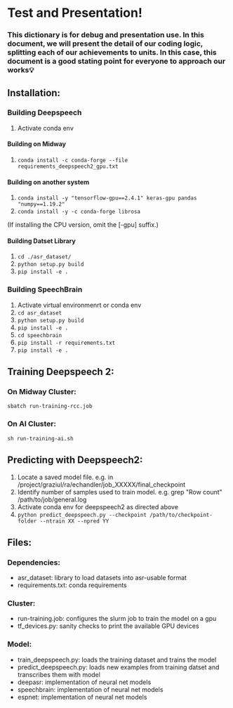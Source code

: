 # Test and Presentation!
### This dictionary is for debug and presentation use. In this document, we will present the detail of our coding logic, splitting each of our achievements to units. In this case, this document is a good stating point for everyone to approach our works💡

## Installation:
### Building Deepspeech
1. Activate conda env

#### Building on Midway
1. `conda install -c conda-forge --file requirements_deepspeech2_gpu.txt`

#### Building on another system
1. `conda install -y "tensorflow-gpu==2.4.1" keras-gpu pandas "numpy==1.19.2"`
2. `conda install -y -c conda-forge librosa`

(If installing the CPU version, omit the [-gpu] suffix.)

#### Building Datset Library
1. `cd ./asr_dataset/`
2. `python setup.py build`
3. `pip install -e .`

### Building SpeechBrain
1. Activate virtual environmenrt or conda env
2. `cd asr_dataset`
3. `python setup.py build`
4. `pip install -e .`
5. `cd speechbrain`
6. `pip install -r requirements.txt`
7. `pip install -e .`

## Training Deepspeech 2:
### On Midway Cluster:
`sbatch run-training-rcc.job`
### On AI Cluster:
`sh run-training-ai.sh`

## Predicting with Deepspeech2:
1. Locate a saved model file. e.g. in /project/graziul/ra/echandler/job_XXXXX/final_checkpoint
2. Identify number of samples used to train model. e.g. grep "Row count" /path/to/job/general.log
3. Activate conda env for deepspeech2 as directed above
4. `python predict_deepspeech.py --checkpoint /path/to/checkpoint-folder --ntrain XX --npred YY`

## Files:
### Dependencies:
- asr_dataset: library to load datasets into asr-usable format
- requirements.txt: conda requirements
### Cluster:
- run-training.job: configures the slurm job to train the model on a gpu
- tf_devices.py: sanity checks to print the available GPU devices
### Model:
- train_deepspeech.py: loads the training dataset and trains the model
- predict_deepspeech.py: loads new examples from training datset and transcribes them with model
- deepasr: implementation of neural net models
- speechbrain: implementation of neural net models
- espnet: implementation of neural net models

